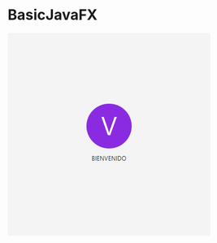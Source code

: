 # BasicJavaFX
![](https://github.com/Shaminito/SplashScreen/blob/master/SplashScreen%20II/SplashScreen.PNG)
